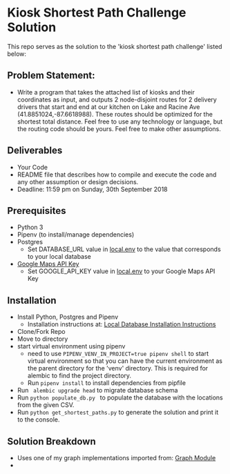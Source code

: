 # Kiosk Shortest Path Challenge Solution

This repo serves as the solution to the 'kiosk shortest path challenge' listed below:


## Problem Statement:
* Write a program that takes the attached list of kiosks and their coordinates as input, and outputs 2 node-disjoint routes for 2 delivery drivers that start and end at our kitchen on Lake and Racine Ave (41.8851024,-87.6618988). These routes should be optimized for the shortest total distance. Feel free to use any technology or language, but the routing code should be yours. Feel free to make other assumptions.

## Deliverables
* Your Code
* README file that describes how to compile and execute the code and any other assumption or design decisions.
* Deadline: 11:59 pm on Sunday, 30th September 2018


## Prerequisites
* Python 3
* Pipenv (to install/manage dependencies)
* Postgres
  * Set DATABASE_URL value in [local.env](../local.env) to the value that corresponds to your local database
* [Google Maps API Key](https://github.com/googlemaps/google-maps-services-python)
  * Set GOOGLE_API_KEY value in [local.env](../local.env) to your Google Maps API Key

## Installation
* Install Python, Postgres and Pipenv
  * Installation instructions at: [Local Database Installation Instructions](docs/database_programming_overview.md)
* Clone/Fork Repo
* Move to directory
* start virtual environment using pipenv
  * need to use ```PIPENV_VENV_IN_PROJECT=true pipenv shell``` to start virtual environment so that you can have the current environment as the parent directory for the 'venv' directory. This is required for alembic to find the project directory.
  * Run ```pipenv install``` to install dependencies from pipfile
* Run ``` alembic upgrade head``` to migrate database schema
* Run ```python populate_db.py ``` to populate the database with the locations from the given CSV.
* Run ```python get_shortest_paths.py``` to generate the solution and print it to the console.


## Solution Breakdown
* Uses one of my graph implementations imported from: [Graph Module](https://github.com/bbcawodu/adt-dstructures-algos/tree/master/adts-dstructures/graphs)
* 